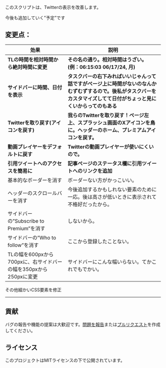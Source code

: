このスクリプトは、Twitterの表示を改善します。

今後も追加していく”予定”です

## 変更点：

| 効果                                                             | 説明                                                                                                                                                                     |
| ---------------------------------------------------------------- | ------------------------------------------------------------------------------------------------------------------------------------------------------------------------ |
| **TLの時間を相対時間から絶対時間に変更**                         | **その名の通り。相対時間はうざい。(例：06:15:03 06/17/24, 月)**                                                                                                          |
| **サイドバーに時間、日付を表示**                                 | **タスクバーの右下みればいいじゃんって話ですがページ上に時間がないのなんかむずむずするので。後私がタスクバーをカスタマイズしてて日付がちょっと見にくいからってのもある** |
| **Twitterを取り戻す(アイコンを戻す)**                            | **我らのTwitterを取り戻す！ページ左上、スプラッシュ画面のXアイコンを鳥に。ヘッダーのホーム、プレミアムアイコンを戻す。**                                                 |
| **動画プレイヤーをデフォルトに戻す**                             | **Twitterの動画プレイヤーが使いにくいので。**                                                                                                                            |
| **引用ツイートへのアクセスを簡易に**                             | **記事ページのステータス欄に引用ツイートへのリンクを追加**                                                                                                               |
| 基本的なボーダーを消す                                           | ボーダーない方がかっこいい。                                                                                                                                             |
| ヘッダーのスクロールバーを消す                                   | 今後追加するかもしれない要素のために一応。後は高さが低いときに表示されて不格好だったから。                                                                               |
| サイドバーの”Subscribe to Premium”を消す                         | しないから。                                                                                                                                                             |
| サイドバーの”Who to follow”を消す                                | ここから登録したことない。                                                                                                                                               |
| TLの幅を600pxから700pxに、右サイドバーの幅を350pxから250pxに変更 | サイドバーにこんな幅いらない。てかこれでもでかい。                                                                                                                       |

その他細かいCSS要素を修正

---

## 貢献

バグの報告や機能の提案は大歓迎です。[問題を報告](https://github.com/yossy17/twitter-kaizen/issues)または[プルリクエスト](https://github.com/yossy17/twitter-kaizen/pulls)を作成してください。

## ライセンス

このプロジェクトはMITライセンスの下で公開されています。
